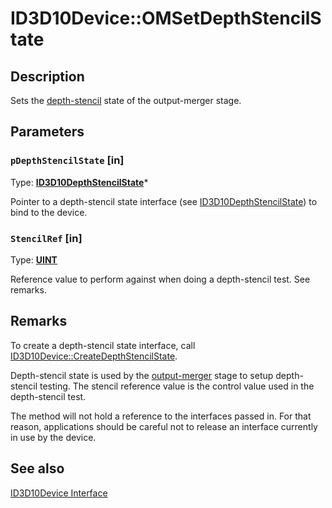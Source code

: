 # ID3D10Device::OMSetDepthStencilState

## Description

Sets the [depth-stencil](https://learn.microsoft.com/windows/desktop/direct3d11/d3d10-graphics-programming-guide-output-merger-stage) state of
the output-merger stage.

## Parameters

### `pDepthStencilState` [in]

Type: **[ID3D10DepthStencilState](https://learn.microsoft.com/windows/desktop/api/d3d10/nn-d3d10-id3d10depthstencilstate)***

Pointer to a depth-stencil state interface (see [ID3D10DepthStencilState](https://learn.microsoft.com/windows/desktop/api/d3d10/nn-d3d10-id3d10depthstencilstate)) to bind to the device.

### `StencilRef` [in]

Type: **[UINT](https://learn.microsoft.com/windows/desktop/WinProg/windows-data-types)**

Reference value to perform against when doing a depth-stencil test. See remarks.

## Remarks

To create a depth-stencil state interface, call [ID3D10Device::CreateDepthStencilState](https://learn.microsoft.com/windows/desktop/api/d3d10/nf-d3d10-id3d10device-createdepthstencilstate).

Depth-stencil state is used by the [output-merger](https://learn.microsoft.com/windows/desktop/direct3d11/d3d10-graphics-programming-guide-output-merger-stage) stage to
setup depth-stencil testing.
The stencil reference value is the control value used in the depth-stencil test.

The method will not hold a reference to the interfaces passed in. For that reason, applications should be careful not to release an
interface currently in use by the device.

## See also

[ID3D10Device Interface](https://learn.microsoft.com/windows/desktop/api/d3d10/nn-d3d10-id3d10device)